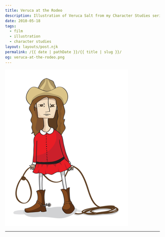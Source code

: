 ```yaml
---
title: Veruca at the Rodeo
description: Illustration of Veruca Salt from my Character Studies series.
date: 2010-05-18
tags: 
  - film
  - illustration
  - character studies
layout: layouts/post.njk
permalink: /{{ date | pathDate }}/{{ title | slug }}/
og: veruca-at-the-rodeo.png
---
```


<p class="center">
  <img src="/img/veruca-at-the-rodeo.png" alt="illustration of Veruca Salt wearing a cowboy hat, boots, and holding a lasso" style="max-width: 400px" />
</p>


---
